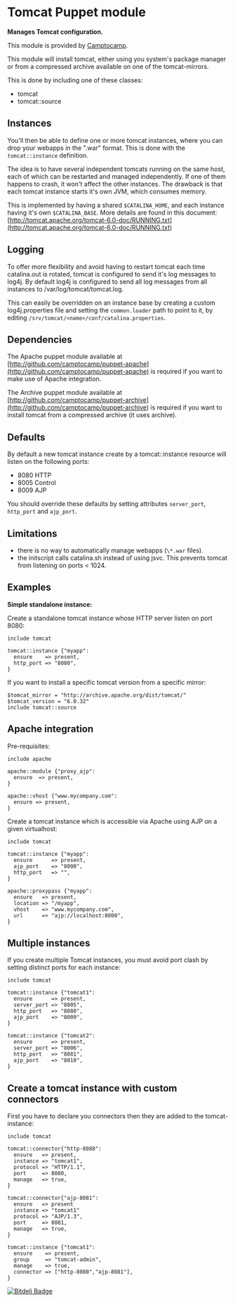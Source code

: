 Tomcat Puppet module
====================

**Manages Tomcat configuration.**

This module is provided by [Camptocamp](http://camptocamp.com/).

This module will install tomcat, either using you system's package
manager or from a compressed archive available on one of the
tomcat-mirrors.

This is done by including one of these classes:

 -   tomcat
 -   tomcat::source

Instances
---------

You'll then be able to define one or more tomcat instances, where you
can drop your webapps in the ".war" format. This is done with the
`tomcat::instance` definition.

The idea is to have several independent tomcats running on the same
host, each of which can be restarted and managed independently. If one
of them happens to crash, it won't affect the other instances. The
drawback is that each tomcat instance starts it's own JVM, which
consumes memory.

This is implemented by having a shared `$CATALINA_HOME`, and each
instance having it's own `$CATALINA_BASE`. More details are found in
this document:
[http://tomcat.apache.org/tomcat-6.0-doc/RUNNING.txt](http://tomcat.apache.org/tomcat-6.0-doc/RUNNING.txt)

Logging
-------

To offer more flexibility and avoid having to restart tomcat each time
catalina.out is rotated, tomcat is configured to send it's log messages
to log4j. By default log4j is configured to send all log messages from
all instances to /var/log/tomcat/tomcat.log.

This can easily be overridden on an instance base by creating a custom
log4j.properties file and setting the `common.loader` path to point to
it, by editing `/srv/tomcat/<name>/conf/catalina.properties`.

Dependencies
------------

The Apache puppet module available at
[http://github.com/camptocamp/puppet-apache](http://github.com/camptocamp/puppet-apache)
is required if you want to make use of Apache integration.

The Archive puppet module available at
[http://github.com/camptocamp/puppet-archive](http://github.com/camptocamp/puppet-archive)
is required if you want to install tomcat from a compressed archive (it
uses archive).

Defaults
--------

By default a new tomcat instance create by a tomcat::instance resource
will listen on the following ports:

 -   8080 HTTP
 -   8005 Control
 -   8009 AJP

You should override these defaults by setting attributes `server_port`,
`http_port` and `ajp_port`.

Limitations
-----------

 -   there is no way to automatically manage webapps (`\*.war` files).
 -   the initscript calls catalina.sh instead of using jsvc. This
     prevents tomcat from listening on ports < 1024.

Examples
--------

**Simple standalone instance:**

Create a standalone tomcat instance whose HTTP server listen on port
8080:

    include tomcat

    tomcat::instance {"myapp":
      ensure    => present,
      http_port => "8080",
    }

If you want to install a specific tomcat version from a specific mirror:

    $tomcat_mirror = "http://archive.apache.org/dist/tomcat/"
    $tomcat_version = "6.0.32"
    include tomcat::source

Apache integration
------------------

Pre-requisites:

    include apache

    apache::module {"proxy_ajp":
      ensure  => present,
    }

    apache::vhost {"www.mycompany.com":
      ensure => present,
    }

Create a tomcat instance which is accessible via Apache using AJP on a
given virtualhost:

    include tomcat

    tomcat::instance {"myapp":
      ensure      => present,
      ajp_port    => "8000",
      http_port   => "",
    }

    apache::proxypass {"myapp":
      ensure   => present,
      location => "/myapp",
      vhost    => "www.mycompany.com",
      url      => "ajp://localhost:8000",
    }

Multiple instances
------------------

If you create multiple Tomcat instances, you must avoid port clash by
setting distinct ports for each instance:

    include tomcat

    tomcat::instance {"tomcat1":
      ensure      => present,
      server_port => "8005",
      http_port   => "8080",
      ajp_port    => "8009",
    }

    tomcat::instance {"tomcat2":
      ensure      => present,
      server_port => "8006",
      http_port   => "8081",
      ajp_port    => "8010",
    }

Create a tomcat instance with custom connectors
-----------------------------------------------

First you have to declare you connectors then they are added to the
tomcat-instance:

    include tomcat

    tomcat::connector{"http-8080":
      ensure   => present,
      instance => "tomcat1",
      protocol => "HTTP/1.1",
      port     => 8080,
      manage   => true,
    }

    tomcat::connector{"ajp-8081":
      ensure   => present
      instance => "tomcat1"
      protocol => "AJP/1.3",
      port     => 8081,
      manage   => true,
    }

    tomcat::instance {"tomcat1":
      ensure    => present,
      group     => "tomcat-admin",
      manage    => true,
      connector => ["http-8080","ajp-8081"],
    }


[![Bitdeli Badge](https://d2weczhvl823v0.cloudfront.net/burdara/puppet-tomcat/trend.png)](https://bitdeli.com/free "Bitdeli Badge")

